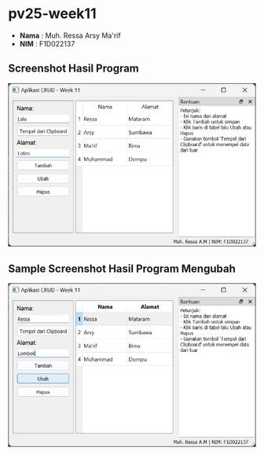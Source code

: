 # pv25-week11

- **Nama**  : Muh. Ressa Arsy Ma'rif
- **NIM**   : F1D022137

## Screenshot Hasil Program
![Screenshot Program](image.png)

## Sample Screenshot Hasil Program Mengubah
![Screenshot sample Program](ubah.png)